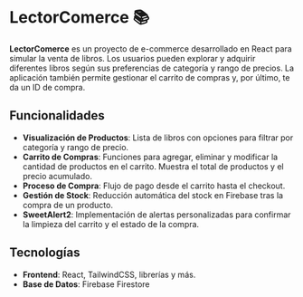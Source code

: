 # LectorComerce 📚

**LectorComerce** es un proyecto de e-commerce desarrollado en React para simular la venta de libros. Los usuarios pueden explorar y adquirir diferentes libros según sus preferencias de categoría y rango de precios. La aplicación también permite gestionar el carrito de compras y, por último, te da un ID de compra.

## Funcionalidades

- **Visualización de Productos**: Lista de libros con opciones para filtrar por categoría y rango de precio.
- **Carrito de Compras**: Funciones para agregar, eliminar y modificar la cantidad de productos en el carrito. Muestra el total de productos y el precio acumulado.
- **Proceso de Compra**: Flujo de pago desde el carrito hasta el checkout.
- **Gestión de Stock**: Reducción automática del stock en Firebase tras la compra de un producto.
- **SweetAlert2**: Implementación de alertas personalizadas para confirmar la limpieza del carrito y el estado de la compra.

## Tecnologías

- **Frontend**: React, TailwindCSS, librerías y más.
- **Base de Datos**: Firebase Firestore
